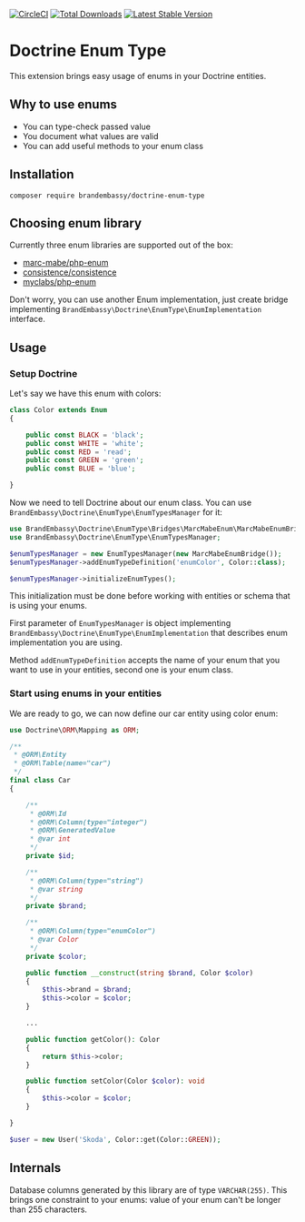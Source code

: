 [![CircleCI](https://circleci.com/gh/BrandEmbassy/doctrine-enum-type/tree/master.svg?style=svg)](https://circleci.com/gh/BrandEmbassy/doctrine-enum-type/tree/master)
[![Total Downloads](https://poser.pugx.org/BrandEmbassy/doctrine-enum-type/downloads)](https://packagist.org/packages/brandembassy/doctrine-enum-type)
[![Latest Stable Version](https://poser.pugx.org/BrandEmbassy/doctrine-enum-type/v/stable)](https://github.com/BrandEmbassy/doctrine-enum-type/releases)

# Doctrine Enum Type

This extension brings easy usage of enums in your Doctrine entities.


## Why to use enums

* You can type-check passed value
* You document what values are valid
* You can add useful methods to your enum class


## Installation

```
composer require brandembassy/doctrine-enum-type
```


## Choosing enum library

Currently three enum libraries are supported out of the box:

* [marc-mabe/php-enum](https://github.com/marc-mabe/php-enum)
* [consistence/consistence](https://github.com/consistence/consistence)
* [myclabs/php-enum](https://github.com/myclabs/php-enum)

Don't worry, you can use another Enum implementation, just create bridge implementing `BrandEmbassy\Doctrine\EnumType\EnumImplementation` interface.


## Usage

### Setup Doctrine

Let's say we have this enum with colors:

```php
class Color extends Enum
{

    public const BLACK = 'black';
    public const WHITE = 'white';
    public const RED = 'read';
    public const GREEN = 'green';
    public const BLUE = 'blue';

}
```

Now we need to tell Doctrine about our enum class. You can use `BrandEmbassy\Doctrine\EnumType\EnumTypesManager` for it:

```php
use BrandEmbassy\Doctrine\EnumType\Bridges\MarcMabeEnum\MarcMabeEnumBridge;
use BrandEmbassy\Doctrine\EnumType\EnumTypesManager;

$enumTypesManager = new EnumTypesManager(new MarcMabeEnumBridge());
$enumTypesManager->addEnumTypeDefinition('enumColor', Color::class);

$enumTypesManager->initializeEnumTypes();
```

This initialization must be done before working with entities or schema that is using your enums.

First parameter of `EnumTypesManager` is object implementing `BrandEmbassy\Doctrine\EnumType\EnumImplementation` that describes enum implementation you are using.

Method `addEnumTypeDefinition` accepts the name of your enum that you want to use in your entities, second one is your enum class. 


### Start using enums in your entities

We are ready to go, we can now define our car entity using color enum:

```php
use Doctrine\ORM\Mapping as ORM;

/**
 * @ORM\Entity
 * @ORM\Table(name="car")
 */
final class Car
{

    /**
     * @ORM\Id
     * @ORM\Column(type="integer")
     * @ORM\GeneratedValue
     * @var int
     */
    private $id;

    /**
     * @ORM\Column(type="string")
     * @var string
     */
    private $brand;

    /**
     * @ORM\Column(type="enumColor")
     * @var Color
     */
    private $color;

    public function __construct(string $brand, Color $color)
    {
        $this->brand = $brand;
        $this->color = $color;
    }

    ...

    public function getColor(): Color
    {
        return $this->color;
    }

    public function setColor(Color $color): void
    {
        $this->color = $color;
    }

}

$user = new User('Skoda', Color::get(Color::GREEN));
```

## Internals

Database columns generated by this library are of type `VARCHAR(255)`. This brings one constraint to your enums: value of your enum can't be longer than 255 characters. 
